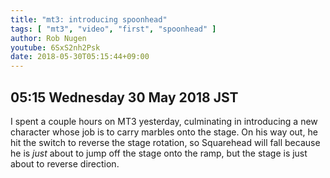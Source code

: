 ```yaml
---
title: "mt3: introducing spoonhead"
tags: [ "mt3", "video", "first", "spoonhead" ]
author: Rob Nugen
youtube: 6SxS2nh2Psk
date: 2018-05-30T05:15:44+09:00
---
```


## 05:15 Wednesday 30 May 2018 JST

I spent a couple hours on MT3 yesterday, culminating in introducing a
new character whose job is to carry marbles onto the stage.  On his
way out, he hit the switch to reverse the stage rotation, so
Squarehead will fall because he is *just* about to jump off the stage
onto the ramp, but the stage is just about to reverse direction.
